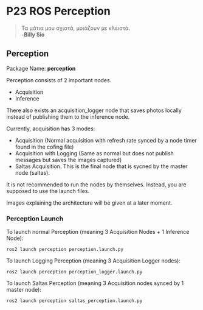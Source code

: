 # P23 ROS Perception

> Τα μάτια μου σχιστά, μοιάζουν με κλειστά.<br>
**-Billy Sio**

## Perception
Package Name: **perception**

Perception consists of 2 important nodes.
- Acquisition
- Inference

There also exists an acquisition_logger node that saves photos locally instead of publishing them to the inference node.

Currently, acquisition has 3 modes:
- Acquisition (Normal acquisition with refresh rate synced by a node timer found in the cofing file)
- Acquisition with Logging (Same as normal but does not publish messages but saves the images captured)
- Saltas Acquisition. This is the final node that is sycned by the master node (saltas). 

It is not recommended to run the nodes by themselves. Instead, you are supposed to use the launch files.

Images explaining the architecture will be given at a later moment.

### Perception Launch
To launch normal Perception (meaning 3 Acquisition Nodes + 1 Inference Node):

```
ros2 launch perception perception.launch.py
```

To launch Logging Perception (meaning 3 Acquisition Logger nodes):

```
ros2 launch perception perception_logger.launch.py
```

To launch Saltas Perception (meaning 3 Acquisition nodes synced by 1 master node):

```
ros2 launch perception saltas_perception.launch.py
```